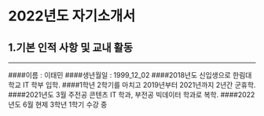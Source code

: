 # 2022년도 자기소개서
## 1.기본 인적 사항 및 교내 활동
---
####이름 : 이태민
####생년월일 : 1999_12_02
####2018년도 신입생으로 한림대학교 IT 학부 입학.
####1학년 2학기를 마치고 2019년부터 2021년까지 2년간 군휴학.
####2021년도 3월 주전공 콘텐츠 IT 학과, 부전공 빅데이터 학과로 복학.
####2022년도 6월 현제 3학년 1학기 수강 중

